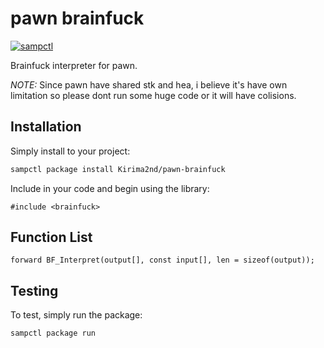 # pawn brainfuck

[![sampctl](https://img.shields.io/badge/sampctl-pawn--brainfuck-2f2f2f.svg?style=for-the-badge)](https://github.com/Kirima2nd/testing)

Brainfuck interpreter for pawn.

*NOTE:*
Since pawn have shared stk and hea, i believe it's have own limitation so please dont run some huge code or it will have colisions.

## Installation

Simply install to your project:

```bash
sampctl package install Kirima2nd/pawn-brainfuck
```

Include in your code and begin using the library:

```pawn
#include <brainfuck>
```

## Function List

```pawn
forward BF_Interpret(output[], const input[], len = sizeof(output));
```


## Testing

<!--
Depending on whether your package is tested via in-game "demo tests" or
y_testing unit-tests, you should indicate to readers what to expect below here.
-->

To test, simply run the package:

```bash
sampctl package run
```

